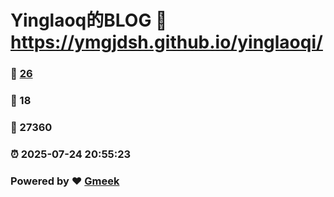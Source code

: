 # Yinglaoq的BLOG :link: https://ymgjdsh.github.io/yinglaoqi/ 
### :page_facing_up: [26](https://ymgjdsh.github.io/yinglaoqi//tag.html) 
### :speech_balloon: 18 
### :hibiscus: 27360 
### :alarm_clock: 2025-07-24 20:55:23 
### Powered by :heart: [Gmeek](https://github.com/Meekdai/Gmeek)
